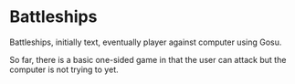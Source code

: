 Battleships
===========

Battleships, initially text, eventually player against computer using Gosu.

So far, there is a basic one-sided game in that the user can attack but the 
computer is not trying to yet.

